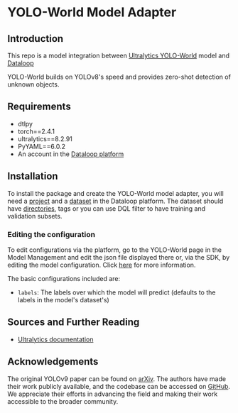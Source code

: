 # YOLO-World Model Adapter

## Introduction

This repo is a model integration between [Ultralytics YOLO-World](https://github.com/ultralytics/ultralytics) model and [Dataloop](https://dataloop.ai/)

YOLO-World builds on YOLOv8's speed and provides zero-shot detection of unknown objects.

## Requirements

- dtlpy
- torch==2.4.1
- ultralytics==8.2.91
- PyYAML==6.0.2
- An account in the [Dataloop platform](https://console.dataloop.ai/)

## Installation

To install the package and create the YOLO-World model adapter, you will need a [project](https://developers.dataloop.ai/tutorials/getting_started/sdk_overview/chapter/#to-create-a-new-project) and a [dataset](https://developers.dataloop.ai/tutorials/data_management/manage_datasets/chapter/#create-dataset) in the
Dataloop platform. The dataset should have [directories](https://developers.dataloop.ai/tutorials/data_management/manage_datasets/chapter/#create-directory), tags or you can use DQL filter to have training and validation subsets.

### Editing the configuration

To edit configurations via the platform, go to the YOLO-World page in the Model Management and edit the json
file displayed there or, via the SDK, by editing the model configuration.
Click [here](https://developers.dataloop.ai/tutorials/model_management/ai_library/chapter/#model-configuration) for more
information.

The basic configurations included are:

- `labels`: The labels over which the model will predict (defaults to the labels in the model's dataset's)

## Sources and Further Reading

- [Ultralytics documentation](https://docs.ultralytics.com/models/yolo-world/)

## Acknowledgements

The original YOLOv9 paper can be found on [arXiv](https://arxiv.org/abs/2401.17270). The authors have made their work publicly available, and the codebase can be accessed on [GitHub](https://github.com/AILab-CVC/YOLO-World). We appreciate their efforts in advancing the field and making their work accessible to the broader community.